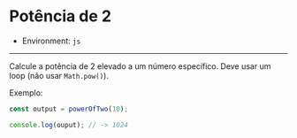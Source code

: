 # Potência de 2

* Environment: `js`

***

Calcule a potência de 2 elevado a um número específico.
Deve usar um loop (não usar `Math.pow()`).

Exemplo:

```js
const output = powerOfTwo(10);

console.log(ouput); // -> 1024
```
